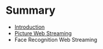 # Summary

* [Introduction](Introduction.md)
* [Picture Web Streaming](PictureWebStreaming/README.md)
* Face Recognition Web Streaming

